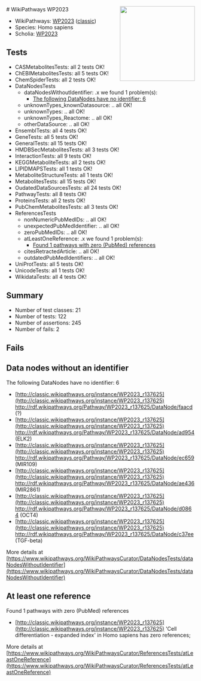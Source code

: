 <img style="float: right; width: 200px" src="https://upload.wikimedia.org/wikipedia/commons/thumb/8/83/Wplogo_with_text_500.png/640px-Wplogo_with_text_500.png" />
# WikiPathways WP2023

* WikiPathways: [WP2023](https://wikipathways.org/pathways/WP2023) ([classic](https://classic.wikipathways.org/instance/WP2023))
* Species: Homo sapiens
* Scholia: [WP2023](https://scholia.toolforge.org/wikipathways/WP2023)
## Tests
* CASMetabolitesTests: all 2 tests OK!
* ChEBIMetabolitesTests: all 5 tests OK!
* ChemSpiderTests: all 2 tests OK!
* DataNodesTests
    * dataNodesWithoutIdentifier: .x we found 1 problem(s):
        * [The following DataNodes have no identifier: 6](#d2d32fa5)
    * unknownTypes_knownDatasource: .. all OK!
    * unknownTypes: .. all OK!
    * unknownTypes_Reactome: .. all OK!
    * otherDataSource: .. all OK!
* EnsemblTests: all 4 tests OK!
* GeneTests: all 5 tests OK!
* GeneralTests: all 15 tests OK!
* HMDBSecMetabolitesTests: all 3 tests OK!
* InteractionTests: all 9 tests OK!
* KEGGMetaboliteTests: all 2 tests OK!
* LIPIDMAPSTests: all 1 tests OK!
* MetaboliteStructureTests: all 1 tests OK!
* MetabolitesTests: all 15 tests OK!
* OudatedDataSourcesTests: all 24 tests OK!
* PathwayTests: all 8 tests OK!
* ProteinsTests: all 2 tests OK!
* PubChemMetabolitesTests: all 3 tests OK!
* ReferencesTests
    * nonNumericPubMedIDs: .. all OK!
    * unexpectedPubMedIdentifier: .. all OK!
    * zeroPubMedIDs: .. all OK!
    * atLeastOneReference: .x we found 1 problem(s):
        * [Found 1 pathways with zero (PubMed) references](#d0a459f0)
    * citesRetractedArticle: .. all OK!
    * outdatedPubMedIdentifiers: .. all OK!
* UniProtTests: all 5 tests OK!
* UnicodeTests: all 1 tests OK!
* WikidataTests: all 4 tests OK!


## Summary

* Number of test classes: 21
* Number of tests: 122
* Number of assertions: 245
* Number of fails: 2

## Fails

<a name="d2d32fa5" />

## Data nodes without an identifier

The following DataNodes have no identifier: 6

* [http://classic.wikipathways.org/instance/WP2023_r137625](http://classic.wikipathways.org/instance/WP2023_r137625) http://rdf.wikipathways.org/Pathway/WP2023_r137625/DataNode/faacd (?)
* [http://classic.wikipathways.org/instance/WP2023_r137625](http://classic.wikipathways.org/instance/WP2023_r137625) http://rdf.wikipathways.org/Pathway/WP2023_r137625/DataNode/ad954 (ELK2)
* [http://classic.wikipathways.org/instance/WP2023_r137625](http://classic.wikipathways.org/instance/WP2023_r137625) http://rdf.wikipathways.org/Pathway/WP2023_r137625/DataNode/ec659 (MIR109)
* [http://classic.wikipathways.org/instance/WP2023_r137625](http://classic.wikipathways.org/instance/WP2023_r137625) http://rdf.wikipathways.org/Pathway/WP2023_r137625/DataNode/ae436 (MIR2861)
* [http://classic.wikipathways.org/instance/WP2023_r137625](http://classic.wikipathways.org/instance/WP2023_r137625) http://rdf.wikipathways.org/Pathway/WP2023_r137625/DataNode/d0864 (OCT4)
* [http://classic.wikipathways.org/instance/WP2023_r137625](http://classic.wikipathways.org/instance/WP2023_r137625) http://rdf.wikipathways.org/Pathway/WP2023_r137625/DataNode/c37ee (TGF-beta)


More details at [https://www.wikipathways.org/WikiPathwaysCurator/DataNodesTests/dataNodesWithoutIdentifier](https://www.wikipathways.org/WikiPathwaysCurator/DataNodesTests/dataNodesWithoutIdentifier)

<a name="d0a459f0" />

## At least one reference

Found 1 pathways with zero (PubMed) references

* [http://classic.wikipathways.org/instance/WP2023_r137625](http://classic.wikipathways.org/instance/WP2023_r137625) 'Cell differentiation - expanded index' in Homo sapiens has zero references; 


More details at [https://www.wikipathways.org/WikiPathwaysCurator/ReferencesTests/atLeastOneReference](https://www.wikipathways.org/WikiPathwaysCurator/ReferencesTests/atLeastOneReference)

